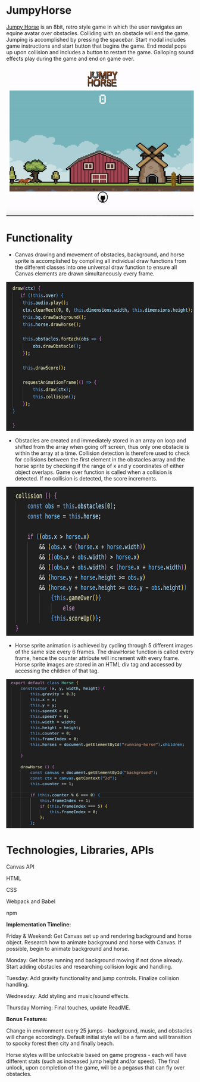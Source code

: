 # JumpyHorse

<a href= "https://vczaran.github.io/JumpyHorse/">Jumpy Horse</a> is an 8bit, retro style game in which the user navigates an equine avatar over obstacles. Colliding with an obstacle will end the game. Jumping is accomplished by pressing the spacebar. Start modal includes game instructions and start button that begins the game. End modal pops up upon collision and includes a button to restart the game. Galloping sound effects play during the game and end on game over. 

<img src="./assets/images/game.gif" alt="JumpyHorse GIF" width="600" height="400">

# Functionality 

* Canvas drawing and movement of obstacles, background, and horse sprite is accomplished by compiling all individual draw functions from the different classes into one universal draw function to ensure all Canvas elements are drawn simultaneously every frame.

<img src="./assets/images/draw.png" alt="draw" width="600" height="400">


* Obstacles are created and immediately stored in an array on loop and shifted from the array when going off screen, thus only one obstacle is within the array at a time. Collision detection is therefore used to check for collisions between the first element in the obstacles array and the horse sprite by checking if the range of x and y coordinates of either object overlaps. Game over function is called when a collision is detected. If no collision is detected, the score increments. 

<img src="./assets/images/collision.png" alt="collision" width="600" height="400">


* Horse sprite animation is achieved by cycling through 5 different images of the same size every 6 frames. The drawHorse function is called every frame, hence the counter attribute will increment with every frame. Horse sprite images are stored in an HTML div tag and accessed by accessing the children of that tag.

<img src="./assets/images/animate.png" alt="collision" width="600" height="400">

# Technologies, Libraries, APIs

Canvas API

HTML

CSS

Webpack and Babel

npm

**Implementation Timeline:**

Friday & Weekend: Get Canvas set up and rendering background and horse object. Research how to animate background and horse with Canvas. If possible, begin to animate background and horse.

Monday: Get horse running and background moving if not done already. Start adding obstacles and researching collision logic and handling.

Tuesday: Add gravity functionality and jump controls. Finalize collision handling.

Wednesday: Add styling and music/sound effects.

Thursday Morning: Final touches, update ReadME.

**Bonus Features:**

Change in environment every 25 jumps - background, music, and obstacles will change accordingly. Default initial style will be a farm and will transition to spooky forest then city and finally beach. 

Horse styles willl be unlockable based on game progress - each will have different stats (such as increased jump height and/or speed). The final unlock, upon completion of the game, will be a pegasus that can fly over obstacles.
